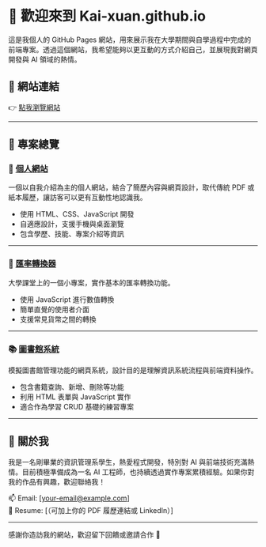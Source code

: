 # 👋 歡迎來到 Kai-xuan.github.io

這是我個人的 GitHub Pages 網站，用來展示我在大學期間與自學過程中完成的前端專案。透過這個網站，我希望能夠以更互動的方式介紹自己，並展現我對網頁開發與 AI 領域的熱情。

## 🔗 網站連結

👉 [點我瀏覽網站](https://kai-xuan.github.io/)

---

## 📂 專案總覽

### 📌 [個人網站](https://kai-xuan.github.io/projects/personal-website/)  
一個以自我介紹為主的個人網站，結合了簡歷內容與網頁設計，取代傳統 PDF 或紙本履歷，讓訪客可以更有互動性地認識我。

- 使用 HTML、CSS、JavaScript 開發
- 自適應設計，支援手機與桌面瀏覽
- 包含學歷、技能、專案介紹等資訊

---

### 💱 [匯率轉換器](https://kai-xuan.github.io/projects/currency-converter/)  
大學課堂上的一個小專案，實作基本的匯率轉換功能。

- 使用 JavaScript 進行數值轉換
- 簡單直覺的使用者介面
- 支援常見貨幣之間的轉換

---

### 📚 [圖書館系統](https://kai-xuan.github.io/projects/library-system/)  
模擬圖書館管理功能的網頁系統，設計目的是理解資訊系統流程與前端資料操作。

- 包含書籍查詢、新增、刪除等功能
- 利用 HTML 表單與 JavaScript 實作
- 適合作為學習 CRUD 基礎的練習專案

---

## 🙋 關於我

我是一名剛畢業的資訊管理系學生，熱愛程式開發，特別對 AI 與前端技術充滿熱情。目前積極準備成為一名 AI 工程師，也持續透過實作專案累積經驗。如果你對我的作品有興趣，歡迎聯絡我！

📫 Email: [your-email@example.com]  
📄 Resume: [（可加上你的 PDF 履歷連結或 LinkedIn）]

---

感謝你造訪我的網站，歡迎留下回饋或邀請合作 🙌


